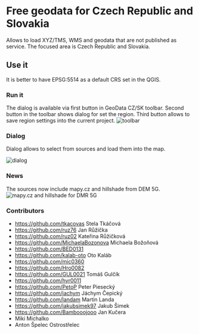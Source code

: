 # Free geodata for Czech Republic and Slovakia
Allows to load XYZ/TMS, WMS and geodata that are not published as service.
The focused area is Czech Republic and Slovakia.

## Use it
It is better to have EPSG:5514 as a default CRS set in the QGIS.

### Run it
The dialog is available via first button in GeoData CZ/SK toolbar.
Second button in the toolbar shows dialog for set the region.
Third button allows to save region settings into the current project.
![toolbar](doc/plugins_toolbar.png)

### Dialog
Dialog allows to select from sources and load them into the map.

![dialog](doc/dialog.png)

### News
The sources now include mapy.cz and hillshade from DEM 5G. 
![mapy.cz and hillshade for DMR 5G](doc/mapycz_dem5g.png)
 
### Contributors
* https://github.com/tkacovas Stela Tkáčová
* https://github.com/ruz76 Jan Růžička
* https://github.com/ruz02 Kateřina Růžičková
* https://github.com/MichaelaBozonova Michaela Božoňová
* https://github.com/BED0131
* https://github.com/kalab-oto Oto Kaláb
* https://github.com/mic0360
* https://github.com/Hro0082
* https://github.com/GUL0021 Tomáš Gulčík
* https://github.com/hyr0011
* https://github.com/PetoP Peter Piesecký
* https://github.com/jachym Jáchym Čepický
* https://github.com/landam Martin Landa
* https://github.com/jakubsimek97 Jakub Šimek
* https://github.com/Bambooojooo Jan Kučera
* Miki Michalko
* Anton Špelec Ostrostřelec
